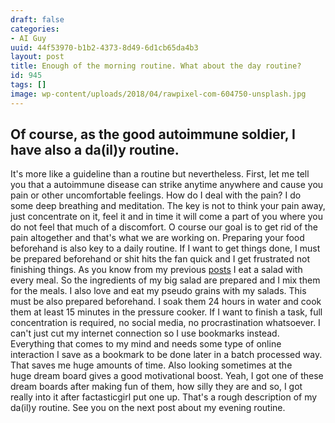 ```yaml
---
draft: false
categories:
- AI Guy
uuid: 44f53970-b1b2-4373-8d49-6d1cb65da4b3
layout: post
title: Enough of the morning routine. What about the day routine?
id: 945
tags: []
image: wp-content/uploads/2018/04/rawpixel-com-604750-unsplash.jpg
---
```


## Of course, as the good autoimmune soldier, I have also a da(il)y routine.
It's more like a guideline&nbsp;than a routine but nevertheless. First, let me tell you that a autoimmune disease can strike anytime anywhere and cause you pain or other uncomfortable&nbsp;feelings. How do I deal with the pain? I do some deep breathing and meditation. The key is not to think your pain away, just concentrate on it, feel it and in time it will come a part of you where you do not feel that much of a discomfort. O course our goal is to get rid of the pain altogether&nbsp;and that's&nbsp;what we are working on. Preparing your food beforehand is also key to a daily routine. If I want to get things done, I must be prepared beforehand or shit hits the fan quick and I get frustrated not finishing things. As you know from my previous [posts](http://factastichealth.com/eat-your-healthy-salad-with-every-meal)&nbsp;I eat a salad with every meal. So the ingredients of my big salad are prepared and I mix them for the meals. I also love and eat my pseudo grains with my salads. This must be also prepared beforehand. I soak them 24 hours in water and cook them at least 15 minutes in the pressure cooker. If I want to finish a task, full concentration is required, no social media, no procrastination whatsoever. I can't just cut my internet connection so I use bookmarks instead. Everything that comes to my mind and&nbsp;needs some type of online interaction I save as a bookmark to be done later in a batch processed way. That saves&nbsp;me huge amounts of time. Also looking sometimes at the huge&nbsp;dream board gives a good motivational boost. Yeah, I got one of these dream&nbsp;boards after making fun of them, how silly they are and so, I got really into it after factasticgirl&nbsp;put one up. That's&nbsp;a rough description&nbsp;of my da(il)y routine. See you on the next post about my evening routine.